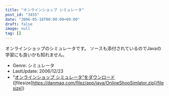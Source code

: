 ```yaml
---
title: "オンラインショップ シミュレータ"
post_id: "3455"
date: "2006-05-18T00:00:00+09:00"
draft: false
image: null
tag: []
---
```



オンラインショップのシミュレータです。 ソースも添付されているのでJavaの学習にも良いかも知れません。

  * Genre: シミュレータ
  * LastUpdate: 2006/12/23
  * “[オンラインショップ シミュレータ”をダウンロード](/filez/app/java/OnlineShopSimlator.zip) ([filesize]https://danmaq.com/filez/app/java/OnlineShopSimlator.zip[/filesize])
